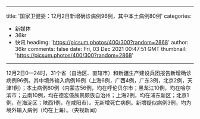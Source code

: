 
---
title: '国家卫健委：12月2日新增确诊病例96例，其中本土病例80例'
categories: 
 - 新媒体
 - 36kr
 - 快讯
headimg: 'https://picsum.photos/400/300?random=2868'
author: 36kr
comments: false
date: Fri, 03 Dec 2021 00:47:51 GMT
thumbnail: 'https://picsum.photos/400/300?random=2868'
---

<div>   
12月2日0—24时，31个省（自治区、直辖市）和新疆生产建设兵团报告新增确诊病例96例。其中境外输入病例16例（上海6例，广西4例，广东3例，北京2例，天津1例）；本土病例80例（内蒙古56例，均在呼伦贝尔市；黑龙江10例，均在哈尔滨市；云南10例，均在德宏傣族景颇族自治州；上海2例，均在浦东新区；北京1例，在海淀区；陕西1例，在咸阳市）。无新增死亡病例。新增疑似病例3例，均为境外输入病例（均在上海）。（央视新闻）  
</div>
            
